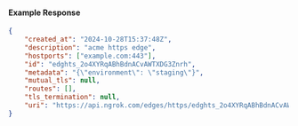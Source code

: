 <!-- Code generated for API Clients. DO NOT EDIT. -->

#### Example Response

```json
{
	"created_at": "2024-10-28T15:37:48Z",
	"description": "acme https edge",
	"hostports": ["example.com:443"],
	"id": "edghts_2o4XYRqABhBdnACvAWTXDG3Znrh",
	"metadata": "{\"environment\": \"staging\"}",
	"mutual_tls": null,
	"routes": [],
	"tls_termination": null,
	"uri": "https://api.ngrok.com/edges/https/edghts_2o4XYRqABhBdnACvAWTXDG3Znrh"
}
```
